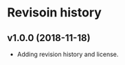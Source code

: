 Revisoin history
=====================


v1.0.0 (2018-11-18)
-------------------------

* Adding revision history and license.
